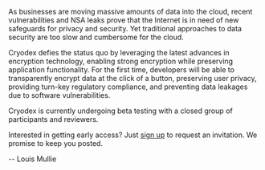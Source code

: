 As businesses are moving massive amounts of data into the cloud, recent vulnerabilities and NSA leaks prove that the Internet is in need of new safeguards for privacy and security. Yet traditional approaches to data security are too slow and cumbersome for the cloud.

Cryodex defies the status quo by leveraging the latest advances in encryption technology, enabling strong encryption while preserving application functionality. For the first time, developers will be able to transparently encrypt data at the click of a button, preserving user privacy,
providing turn-key regulatory compliance, and preventing data leakages due to software vulnerabilities.

Cryodex is currently undergoing beta testing with a closed group of participants and reviewers.

Interested in getting early access? Just <a href="#signup-modal" rel="modal:open">sign up</a> to request an invitation. We promise to keep you posted.

-- Louis Mullie